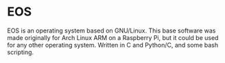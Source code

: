 EOS
=======

EOS is an operating system based on GNU/Linux. This base software was made
originally for Arch Linux ARM on a Raspberry Pi, but it could be used for any
other operating system. Written in C and Python/C, and some bash scripting.
